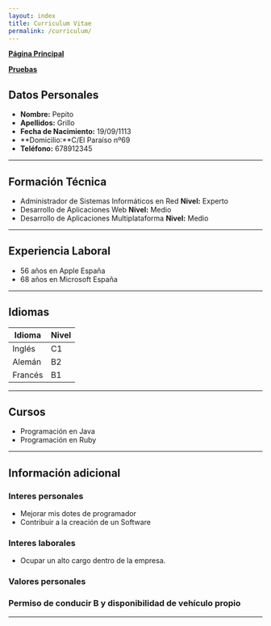 ```yaml
---
layout: index
title: Curriculum Vitae
permalink: /curriculum/
---
```



**[Página Principal](#)**

**[Pruebas](#/pruebas)**


## **Datos Personales**
* **Nombre:** Pepito
* **Apellidos:** Grillo
* **Fecha de Nacimiento:** 19/09/1113
* **Domicilio:**C/El Paraíso nº69
* **Teléfono:** 678912345

***

## **Formación Técnica**
* Administrador de Sistemas Informáticos en Red  **Nivel:** Experto
* Desarrollo de Aplicaciones Web **Nivel:**  Medio
* Desarrollo de Aplicaciones Multiplataforma **Nivel:** Medio

***

## **Experiencia Laboral**
* 56 años en Apple España
* 68 años en Microsoft España

***

## **Idiomas**

| Idioma | Nivel |
| ---------- | ---------- |
| Inglés   | C1   |
| Alemán   | B2   |
| Francés   | B1   |

***

## **Cursos**
* Programación en Java
* Programación en Ruby

***

## **Información adicional**

### Interes personales
* Mejorar mis dotes de programador
* Contribuir a la creación de un Software

### Interes laborales
* Ocupar un alto cargo dentro de la empresa.

### Valores personales

### Permiso de conducir B y disponibilidad de vehículo propio
***
